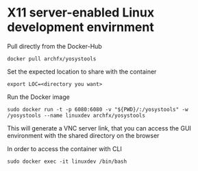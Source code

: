 # X11 server-enabled Linux development envirnment

Pull directly from the Docker-Hub
```shell
docker pull archfx/yosystools
```
Set the expected location to share with the container
```shell
export LOC=<directory you want>
```

Run the Docker image
```shell
sudo docker run -t -p 6080:6080 -v "${PWD}/:/yosystools" -w /yosystools --name linuxdev archfx/yosystools
```

This will generate a VNC server link, that you can access the GUI environment with the shared directory on the browser

In order to access the container with CLI

```shell
sudo docker exec -it linuxdev /bin/bash
```
